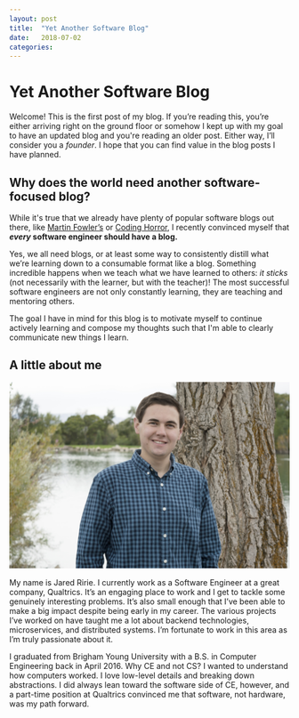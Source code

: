 ```yaml
---
layout: post
title:  "Yet Another Software Blog"
date:   2018-07-02
categories: 
---
```


# Yet Another Software Blog

Welcome! This is the first post of my blog. If you’re reading this, you’re either arriving right on the ground floor or somehow I kept up with my goal to have an updated blog and you're reading an older post. Either way, I’ll consider you a *founder*. I hope that you can find value in the blog posts I have planned.

## Why does the world need another software-focused blog?

While it's true that we already have plenty of popular software blogs out there, like [Martin Fowler’s](https://martinfowler.com/) or [Coding Horror](https://blog.codinghorror.com/), I recently convinced myself that ***every* software engineer should have a blog.**

Yes, we all need blogs, or at least some way to consistently distill what we’re learning down to a consumable format like a blog. Something incredible happens when we teach what we have learned to others: *it sticks* (not necessarily with the learner, but with the teacher)! The most successful software engineers are not only constantly learning, they are teaching and mentoring others.

The goal I have in mind for this blog is to motivate myself to continue actively learning and compose my thoughts such that I'm able to clearly communicate new things I learn.

## A little about me

![](../images/DSC_0186.jpg)

My name is Jared Ririe. I currently work as a Software Engineer at a great company, Qualtrics. It’s an engaging place to work and I get to tackle some genuinely interesting problems. It’s also small enough that I’ve been able to make a big impact despite being early in my career. The various projects I’ve worked on have taught me a lot about backend technologies, microservices, and distributed systems. I’m fortunate to work in this area as I’m truly passionate about it.

I graduated from Brigham Young University with a B.S. in Computer Engineering back in April 2016. Why CE and not CS? I wanted to understand how computers worked. I love low-level details and breaking down abstractions. I did always lean toward the software side of CE, however, and a part-time position at Qualtrics convinced me that software, not hardware, was my path forward.
